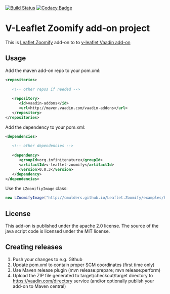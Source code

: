 [![Build Status](https://travis-ci.org/infinitenature/v-leaflet-zoomify.svg?branch=master)](https://travis-ci.org/infinitenature/v-leaflet-zoomify) [![Codacy Badge](https://api.codacy.com/project/badge/Grade/966278e7962e4335b03f819faa6db88e)](https://www.codacy.com/app/dve/v-leaflet-zoomify?utm_source=github.com&amp;utm_medium=referral&amp;utm_content=infinitenature/v-leaflet-zoomify&amp;utm_campaign=Badge_Grade)
# V-Leaflet Zoomify add-on project

This is [Leaflet.Zoomify](https://github.com/cmulders/Leaflet.Zoomify) add-on to to [v-leaflet Vaadin add-on](https://github.com/mstahv/v-leaflet)

## Usage

Add the maven add-on repo to your pom.xml:

```xml
<repositories>
   
   <!-- other repos if needed -->
   
   <repository>
      <id>vaadin-addons</id>
      <url>http://maven.vaadin.com/vaadin-addons</url>
   </repository>
</repositories>
```

Add the dependency to your pom.xml:

```xml
<dependencies>
   
   <!-- other dependencies -->
   
   <dependency>
      <groupId>org.infinitenature</groupId>
      <artifactId>v-leaflet-zoomify</artifactId>
      <version>0.0.3</version>
   </dependency>
</dependencies>
```

Use the ```LZoomifiyImage``` class:

```java
new LZoomifyImage("http://cmulders.github.io/Leaflet.Zoomify/examples/hubble-orion-nebula", "&copy; NASA, ESA, M. Robberto and the Hubble Space Telescope Orion Treasury Project Team");
```
## License

This add-on is published under the apache 2.0 license. The source of the java script code is licensed under the MIT license.

## Creating releases

1. Push your changes to e.g. Github 
2. Update pom.xml to contain proper SCM coordinates (first time only)
3. Use Maven release plugin (mvn release:prepare; mvn release:perform)
4. Upload the ZIP file generated to target/checkout/target directory to https://vaadin.com/directory service (and/or optionally publish your add-on to Maven central)

